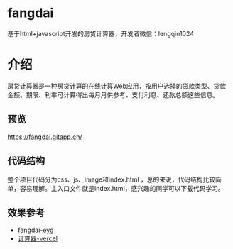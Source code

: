 # fangdai

基于html+javascript开发的房贷计算器，开发者微信：lengqin1024

# 介绍

房贷计算器是一种房贷计算的在线计算Web应用，按用户选择的贷款类型、贷款金额、期限、利率可计算得出每月月供参考、支付利息、还款总额这些信息。

## 预览

https://fangdai.gitapp.cn/

## 代码结构

整个项目代码分为css、js、image和index.html ，总的来说，代码结构比较简单，容易理解。主入口文件就是index.html，感兴趣的同学可以下载代码学习。

## 效果参考

- [fangdai-eyg](https://fangdai-eyg.pages.dev/)
- [计算器-vercel](https://fangdai.vercel.app/)
